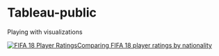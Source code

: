 # Tableau-public
Playing with visualizations
<div class='tableauPlaceholder' id='viz1658782919742' style='position: relative'><noscript><a href='#'><img alt='FIFA 18 Player RatingsComparing FIFA 18 player ratings by nationality ' src='https:&#47;&#47;public.tableau.com&#47;static&#47;images&#47;FI&#47;FIFA18Ratings_16436498031870&#47;FIFA18PlayerRatings&#47;1_rss.png' style='border: none' /></a></noscript><object class='tableauViz'  style='display:none;'><param name='host_url' value='https%3A%2F%2Fpublic.tableau.com%2F' /> <param name='embed_code_version' value='3' /> <param name='site_root' value='' /><param name='name' value='FIFA18Ratings_16436498031870&#47;FIFA18PlayerRatings' /><param name='tabs' value='no' /><param name='toolbar' value='yes' /><param name='static_image' value='https:&#47;&#47;public.tableau.com&#47;static&#47;images&#47;FI&#47;FIFA18Ratings_16436498031870&#47;FIFA18PlayerRatings&#47;1.png' /> <param name='animate_transition' value='yes' /><param name='display_static_image' value='yes' /><param name='display_spinner' value='yes' /><param name='display_overlay' value='yes' /><param name='display_count' value='yes' /><param name='language' value='en-US' /></object></div>                
